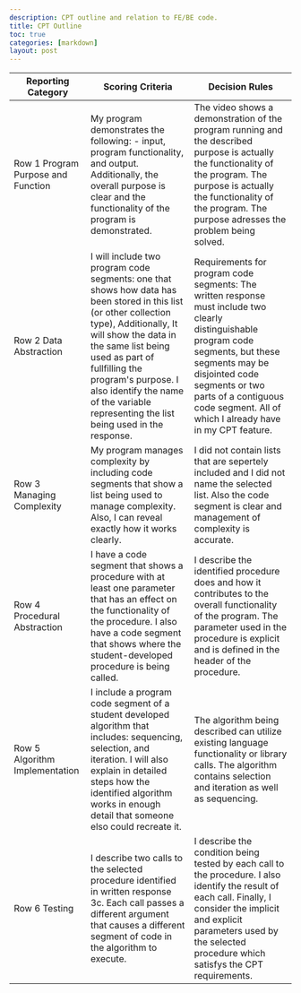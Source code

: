 ```yaml
---
description: CPT outline and relation to FE/BE code.
title: CPT Outline
toc: true
categories: [markdown]
layout: post
---
```


| Reporting Category | Scoring Criteria | Decision Rules |
| ----- | ----- | ----- |
| Row 1 Program Purpose and Function | My program demonstrates the following: - input, program functionality, and output. Additionally, the overall purpose is clear and the functionality of the program is demonstrated. | The video shows a demonstration of the program running and the described purpose is actually the functionality of the program. The purpose is actually the functionality of the program. The purpose adresses the problem being solved. |
| Row 2 Data Abstraction | I will include two program code segments: one that shows how data has been stored in this list (or other collection type), Additionally, It will show the data in the same list being used as part of fullfilling the program's purpose. I also identify the name of the variable representing the list being used in the response. | Requirements for program code segments: The written response must include two clearly distinguishable program code segments, but these segments may be disjointed code segments or two parts of a contiguous code segment. All of which I already have in my CPT feature.  |
| Row 3 Managing Complexity | My program manages complexity by including code segments that show a list being used to manage complexity. Also, I can reveal exactly how it works clearly. | I did not contain lists that are sepertely included and I did not name the selected list. Also the code segment is clear and management of complexity is accurate. |
| Row 4 Procedural Abstraction | I have a code segment that shows a procedure with at least one parameter that has an effect on the functionality of the procedure. I also have a code segment that shows where the student-developed procedure is being called. | I describe the identified procedure does and how it contributes to the overall functionality of the program. The parameter used in the procedure is explicit and is defined in the header of the procedure. |
| Row 5 Algorithm Implementation | I include a program code segment of a student developed algorithm that includes: sequencing, selection, and iteration. I will also explain in detailed steps how the identified algorithm works in enough detail that someone elso could recreate it. | The algorithm being described can utilize existing language functionality or library calls. The algorithm contains selection and iteration as well as sequencing. |
| Row 6 Testing | I describe two calls to the selected procedure identified in written response 3c. Each call passes a different argument that causes a different segment of code in the algorithm to execute. | I describe the condition being tested by each call to the procedure. I also identify the result of each call. Finally, I consider the implicit and explicit parameters used by the selected procedure which satisfys the CPT requirements. |
